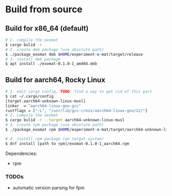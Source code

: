 # Build from source
## Build for x86_64 (default)
```bash
# 1. compile the exomat
$ cargo bulid -r
# 2. create deb package (use absolute path)
$ ./package_exomat deb $HOME/experiment-o-mat/target/release
# 3. install deb package
$ apt install ./exomat-0.1.0-1_amd64.deb
```

## Build for aarch64, Rocky Linux
```bash
# 1. edit cargo config, TODO: find a way to get rid of this part
$ cat ~/.cargo/config
[target.aarch64-unknown-linux-musl]
linker  = "aarch64-linux-gnu-gcc"
rustflags = ["-L", "/usr/lib/gcc-cross/aarch64-linux-gnu/12/"]
# 2. compile the exomat
$ cargo bulid -r --target aarch64-unknown-linux-musl
# 3. create rpm package (use absolute path)
$ ./package_exomat rpm $HOME/experiment-o-mat/target/aarch64-unknown-linux-musl/release

# 4. install rpm package (on target system)
$ dnf install [path to rpm]/exomat-0.1.0-1_aarch64.rpm
```
Dependencies:
- rpm


### TODOs
- automatic version parsing for fpm
